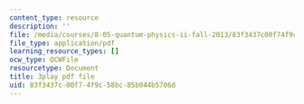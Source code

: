 ```yaml
---
content_type: resource
description: ''
file: /media/courses/8-05-quantum-physics-ii-fall-2013/83f3437c00f74f9c58bc85b044b5706d_BWM0RXg-uvI.pdf
file_type: application/pdf
learning_resource_types: []
ocw_type: OCWFile
resourcetype: Document
title: 3play pdf file
uid: 83f3437c-00f7-4f9c-58bc-85b044b5706d
---
```

